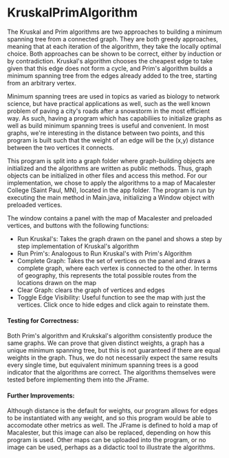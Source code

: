# KruskalPrimAlgorithm

The Kruskal and Prim algorithms are two approaches to building a minimum spanning tree from a connected graph. They are both greedy approaches, meaning that at each iteration of the algorithm, they take the locally optimal choice. Both approaches can be shown to be correct, either by induction or by contradiction. Kruskal's algorithm chooses the cheapest edge to take given that this edge does not form a cycle, and Prim's algorithm builds a minimum spanning tree from the edges already added to the tree, starting from an arbitrary vertex. 

Minimum spanning trees are used in topics as varied as biology to network science, but have practical applications as well, such as the well known problem of paving a city's roads after a snowstorm in the most efficient way. As such, having a program which has capabiliies to initialize graphs as well as build minimum spanning trees is useful and convenient. In most graphs, we're interesting in the distance between two points, and this program is built such that the weight of an edge will be the (x,y) distance between the two vertices it connects. 

This program is split into a graph folder where graph-building objects are initialized and the algorithms are written as public methods. Thus, graph objects can be initialized in other files and access this method. For our implementation, we chose to apply the algorithms to a map of Macalester College (Saint Paul, MN), located in the app folder. The program is run by executing the main method in Main.java, initializing a Window object with preloaded vertices. 

The window contains a panel with the map of Macalester and preloaded vertices, and buttons with the following functions:
- Run Kruskal's: Takes the graph drawn on the panel and shows a step by step implementation of Kruskal's algorithm
- Run Prim's: Analogous to Run Kruskal's with Prim's Algorithm
- Complete Graph: Takes the set of vertices on the panel and draws a complete graph, where each vertex is connected to the other. In terms of geography, this represents the total possible routes from the locations drawn on the map
- Clear Graph: clears the graph of vertices and edges
- Toggle Edge Visibility: Useful function to see the map with just the vertices. Click once to hide edges and click again to reinstate them. 

#### Testing for Correctness: 
Both Prim's algorithm and Krukskal's algorithm consistently produce the same graphs. We can prove that given distinct weights, a graph has a unique minimum spanning tree, but this is not guaranteed if there are equal weights in the graph. Thus, we do not necessarily expect the same results every single time, but equivalent minimum spanning trees is a good indicator that the algorithms are correct. The algorithms themselves were tested before implementing them into the JFrame.

#### Further Improvements: 
Although distance is the default for weights, our program allows for edges to be instantiated with any weight, and so this program would be able to accomodate other metrics as well. The JFrame is defined to hold a map of Macalester, but this image can also be replaced, depending on how this program is used. Other maps can be uploaded into the program, or no image can be used, perhaps as a didactic tool to illustrate the algorithms. 

